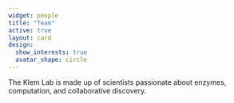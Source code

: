 ```yaml
---
widget: people
title: "Team"
active: true
layout: card
design:
  show_interests: true
  avatar_shape: circle
---
```


The Klem Lab is made up of scientists passionate about enzymes, computation, and collaborative discovery.

